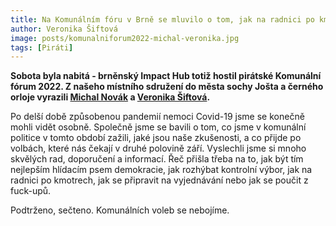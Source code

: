 ```yaml
---
title: Na Komunálním fóru v Brně se mluvilo o tom, jak na radnici po kmotrech
author: Veronika Šiftová
image: posts/komunalniforum2022-michal-veronika.jpg
tags: [Piráti]
---
```


**Sobota byla nabitá - brněnský Impact Hub totiž hostil pirátské Komunální fórum 2022. Z našeho místního sdružení do města sochy Jošta a černého orloje vyrazili [Michal Novák](https://praha8.pirati.cz/lide/michal-novak.html) a [Veronika Šiftová](https://praha8.pirati.cz/lide/veronika-siftova.html).**

Po delší době způsobenou pandemií nemoci Covid-19 jsme se konečně mohli vidět osobně. Společně jsme se bavili o tom, co jsme v komunální politice v tomto období zažili, jaké jsou naše zkušenosti, a co přijde po volbách, které nás čekají v druhé polovině září. Vyslechli jsme si mnoho skvělých rad, doporučení a informací. Řeč přišla třeba na to, jak být tím nejlepším hlídacím psem demokracie, jak rozhýbat kontrolní výbor, jak na radnici po kmotrech, jak se připravit na vyjednávání nebo jak se poučit z fuck-upů. 

Podtrženo, sečteno. Komunálních voleb se nebojíme.
